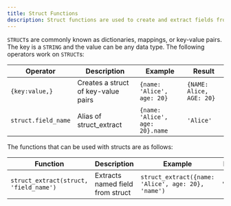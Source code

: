 ```yaml
---
title: Struct Functions
description: Struct functions are used to create and extract fields from structs.
---
```


`STRUCT`s are commonly known as dictionaries, mappings, or key-value pairs. The key is a `STRING` and the value can be any data type. The following operators work on `STRUCT`s:

<div class="scroll-table">

| Operator | Description | Example | Result |
| ----------- | ----------- |  ----------- |  ----------- |
| `{key:value,}` | Creates a struct of key-value pairs | `{name: 'Alice', age: 20}` | `{NAME: Alice, AGE: 20}` |
| `struct.field_name` | Alias of struct_extract | `{name: 'Alice', age: 20}.name` | `'Alice'` |

</div>

The functions that can be used with structs are as follows:

<div class="scroll-table">

| Function | Description | Example | Result |
| ----------- | ----------- |  ----------- |  ----------- |
| `struct_extract(struct, 'field_name')` | Extracts named field from struct | `struct_extract({name: 'Alice', age: 20}, 'name')` | `'Alice'` |

</div>
